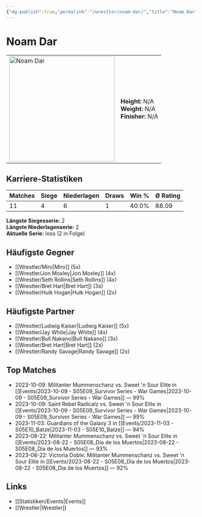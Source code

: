 ```yaml
---
{"dg-publish":true,"permalink":"/wrestler/noam-dar/","title":"Noam Dar","tags":["wrestler"],"noteIcon":""}
---
```



# Noam Dar

<table>
        <tr>
        <td><img src="https://github.com/CptSpaulding1980/choke-slam-wrestling/releases/download/images/Noam_Dar.png" width="280" alt="Noam Dar"></td>
        <td>
        <b>Height:</b> N/A<br>
        <b>Weight:</b> N/A<br>
        <b>Finisher:</b> N/A<br>
        </td>
        </tr>
        </table>
        
## Karriere-Statistiken

| Matches | Siege | Niederlagen | Draws | Win % | Ø Rating |
|---------|-------|-------------|-------|-------|-----------|
| 11 | 4 | 6 | 1 | 40.0% | 88.09 |

**Längste Siegesserie:** 2<br>**Längste Niederlagenserie:** 2<br>**Aktuelle Serie:** loss (2 in Folge)


## Häufigste Gegner
- [[Wrestler/Miro\|Miro]] (5x)
- [[Wrestler/Jon Moxley\|Jon Moxley]] (4x)
- [[Wrestler/Seth Rollins\|Seth Rollins]] (4x)
- [[Wrestler/Bret Hart\|Bret Hart]] (3x)
- [[Wrestler/Hulk Hogan\|Hulk Hogan]] (2x)

## Häufigste Partner
- [[Wrestler/Ludwig Kaiser\|Ludwig Kaiser]] (5x)
- [[Wrestler/Jay White\|Jay White]] (4x)
- [[Wrestler/Bull Nakano\|Bull Nakano]] (3x)
- [[Wrestler/Bret Hart\|Bret Hart]] (2x)
- [[Wrestler/Randy Savage\|Randy Savage]] (2x)

## Top Matches
- 2023-10-09: Militanter Mummenschanz vs. Sweet 'n Sour Elite in [[Events/2023-10-09 - S05E09_Survivor Series - War Games\|2023-10-09 - S05E09_Survivor Series - War Games]] — 99%
- 2023-10-09: Saint Rebel Radicalz vs. Sweet 'n Sour Elite in [[Events/2023-10-09 - S05E09_Survivor Series - War Games\|2023-10-09 - S05E09_Survivor Series - War Games]] — 99%
- 2023-11-03: Guardians of the Galaxy 3 in [[Events/2023-11-03 - S05E10_Batze\|2023-11-03 - S05E10_Batze]] — 94%
- 2023-08-22: Militanter Mummenschanz vs. Sweet 'n Sour Elite in [[Events/2023-08-22 - S05E08_Dia de los Muertos\|2023-08-22 - S05E08_Dia de los Muertos]] — 93%
- 2023-08-22: Victoria Doble: Militanter Mummenschanz vs. Sweet 'n Sour Elite in [[Events/2023-08-22 - S05E08_Dia de los Muertos\|2023-08-22 - S05E08_Dia de los Muertos]] — 92%

## Links
- [[Statistiken/Events\|Events]]
- [[Wrestler\|Wrestler]]
